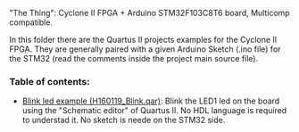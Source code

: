 

"The Thing": Cyclone II FPGA + Arduino STM32F103C8T6 board, Multicomp compatible.

In this folder there are the Quartus II projects examples for the Cyclone II FPGA. 
They are generally paired with a given Arduino Sketch (.ino file) for the STM32 (read the comments inside the project main source file).


### Table of contents:
* [Blink led example (H160119_Blink.qar)](https://github.com/SuperFabius/The-Thing-FPGA-STM32/blob/master/QuartusII%20Project/H160119_Blink.qar):
Blink the LED1 led on the board using the "Schematic editor" of Quartus II. No HDL language is required to understad it. No sketch is neede on the STM32 side.

